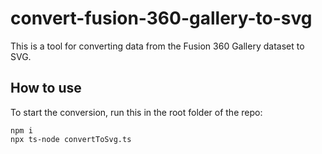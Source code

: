 # convert-fusion-360-gallery-to-svg

This is a tool for converting data from the Fusion 360 Gallery dataset to SVG.

## How to use

To start the conversion, run this in the root folder of the repo:

```
npm i
npx ts-node convertToSvg.ts
```
